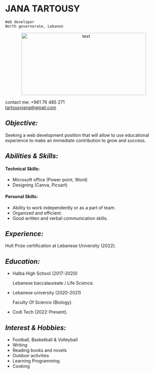 #  **__JANA TARTOUSY__**
```
Web developer  
North governorate, Lebanon 
```
<div align="center">
<img alt="text" src="https://globaliasoft.com/wp-content/uploads/2022/02/Globaliasoft-Way-to-Become-a-Web-Developer.jpg" width="400" height="200"><br>
</div>

 contact me: +961 76 485 271  
 tartousyjana@gmail.com


## *__Objective:__* 
Seeking a web development position that will allow to use educational experience to make an immediate contribution to grow and success. 
## *__Abilities & Skills:__*
#### Technical Skills: 
* Microsoft office (Power point, Word)
* Designing (Canva, Picsart)

 #### Personal Skills:
* Ability to work independently or as a part of team.
* Organized and efficient.
* Good written and verbal communication skills.
## *__Experience:__*
 Hult Prize certification at Lebanese University (2022).

## *__Education:__*
* Halba High School (2017-2020)
   
  Lebanese baccalaureate / Life Science.
* Lebanese university (2020-2021)

   Faculty Of Science (Biology).
* Codi Tech (2022-Present).
## *__Interest & Hobbies:__*
* Football, Basketball & Volleyball
* Writing
* Reading books and novels
* Outdoor activities
* Learning Programming
* Cooking


